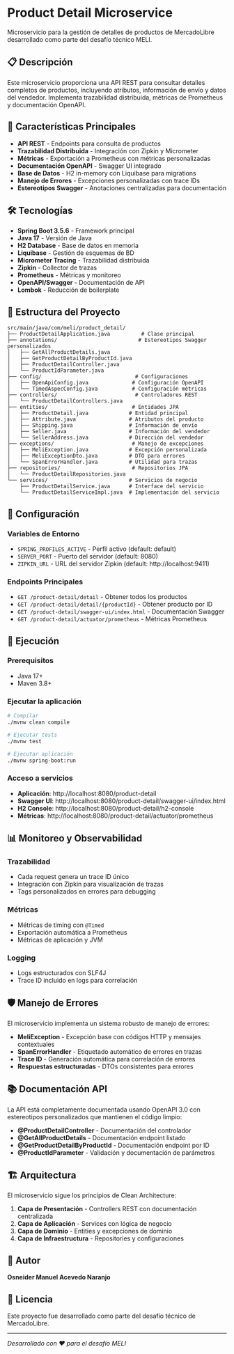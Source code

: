 # Product Detail Microservice

Microservicio para la gestión de detalles de productos de MercadoLibre desarrollado como parte del desafío técnico MELI.

## 📋 Descripción

Este microservicio proporciona una API REST para consultar detalles completos de productos, incluyendo atributos, información de envío y datos del vendedor. Implementa trazabilidad distribuida, métricas de Prometheus y documentación OpenAPI.

## 🚀 Características Principales

- **API REST** - Endpoints para consulta de productos
- **Trazabilidad Distribuida** - Integración con Zipkin y Micrometer
- **Métricas** - Exportación a Prometheus con métricas personalizadas
- **Documentación OpenAPI** - Swagger UI integrado
- **Base de Datos** - H2 in-memory con Liquibase para migrations
- **Manejo de Errores** - Excepciones personalizadas con trace IDs
- **Estereotipos Swagger** - Anotaciones centralizadas para documentación

## 🛠️ Tecnologías

- **Spring Boot 3.5.6** - Framework principal
- **Java 17** - Versión de Java
- **H2 Database** - Base de datos en memoria
- **Liquibase** - Gestión de esquemas de BD
- **Micrometer Tracing** - Trazabilidad distribuida
- **Zipkin** - Collector de trazas
- **Prometheus** - Métricas y monitoreo
- **OpenAPI/Swagger** - Documentación de API
- **Lombok** - Reducción de boilerplate

## 📁 Estructura del Proyecto

```
src/main/java/com/meli/product_detail/
├── ProductDetailApplication.java          # Clase principal
├── annotations/                          # Estereotipos Swagger personalizados
│   ├── GetAllProductDetails.java
│   ├── GetProductDetailByProductId.java
│   ├── ProductDetailController.java
│   └── ProductIdParameter.java
├── config/                              # Configuraciones
│   ├── OpenApiConfig.java              # Configuración OpenAPI
│   └── TimedAspecConfig.java           # Configuración métricas
├── controllers/                         # Controladores REST
│   └── ProductDetailControllers.java
├── entities/                           # Entidades JPA
│   ├── ProductDetail.java             # Entidad principal
│   ├── Attribute.java                 # Atributos del producto
│   ├── Shipping.java                  # Información de envío
│   ├── Seller.java                    # Información del vendedor
│   └── SellerAddress.java             # Dirección del vendedor
├── exceptions/                         # Manejo de excepciones
│   ├── MeliException.java             # Excepción personalizada
│   ├── MeliExceptionDto.java          # DTO para errores
│   └── SpanErrorHandler.java          # Utilidad para trazas
├── repositories/                       # Repositorios JPA
│   └── ProductDetailRepositories.java
└── services/                          # Servicios de negocio
    ├── ProductDetailService.java      # Interface del servicio
    └── ProductDetailServiceImpl.java  # Implementación del servicio
```

## 🔧 Configuración

### Variables de Entorno

- `SPRING_PROFILES_ACTIVE` - Perfil activo (default: default)
- `SERVER_PORT` - Puerto del servidor (default: 8080)
- `ZIPKIN_URL` - URL del servidor Zipkin (default: http://localhost:9411)

### Endpoints Principales

- `GET /product-detail/detail` - Obtener todos los productos
- `GET /product-detail/detail/{productId}` - Obtener producto por ID
- `GET /product-detail/swagger-ui/index.html` - Documentación Swagger
- `GET /product-detail/actuator/prometheus` - Métricas Prometheus

## 🚦 Ejecución

### Prerequisitos
- Java 17+
- Maven 3.8+

### Ejecutar la aplicación
```bash
# Compilar
./mvnw clean compile

# Ejecutar tests
./mvnw test

# Ejecutar aplicación
./mvnw spring-boot:run
```

### Acceso a servicios
- **Aplicación**: http://localhost:8080/product-detail
- **Swagger UI**: http://localhost:8080/product-detail/swagger-ui/index.html
- **H2 Console**: http://localhost:8080/product-detail/h2-console
- **Métricas**: http://localhost:8080/product-detail/actuator/prometheus

## 📊 Monitoreo y Observabilidad

### Trazabilidad
- Cada request genera un trace ID único
- Integración con Zipkin para visualización de trazas
- Tags personalizados en errores para debugging

### Métricas
- Métricas de timing con `@Timed`
- Exportación automática a Prometheus
- Métricas de aplicación y JVM

### Logging
- Logs estructurados con SLF4J
- Trace ID incluido en logs para correlación

## 🛡️ Manejo de Errores

El microservicio implementa un sistema robusto de manejo de errores:

- **MeliException** - Excepción base con códigos HTTP y mensajes contextuales
- **SpanErrorHandler** - Etiquetado automático de errores en trazas
- **Trace ID** - Generación automática para correlación de errores
- **Respuestas estructuradas** - DTOs consistentes para errores

## 📚 Documentación API

La API está completamente documentada usando OpenAPI 3.0 con estereotipos personalizados que mantienen el código limpio:

- **@ProductDetailController** - Documentación del controlador
- **@GetAllProductDetails** - Documentación endpoint listado
- **@GetProductDetailByProductId** - Documentación endpoint por ID
- **@ProductIdParameter** - Validación y documentación de parámetros

## 🏗️ Arquitectura

El microservicio sigue los principios de Clean Architecture:

1. **Capa de Presentación** - Controllers REST con documentación centralizada
2. **Capa de Aplicación** - Services con lógica de negocio
3. **Capa de Dominio** - Entities y excepciones de dominio
4. **Capa de Infraestructura** - Repositories y configuraciones

## 👤 Autor

**Osneider Manuel Acevedo Naranjo**

## 📄 Licencia

Este proyecto fue desarrollado como parte del desafío técnico de MercadoLibre.

---

*Desarrollado con ❤️ para el desafío MELI*